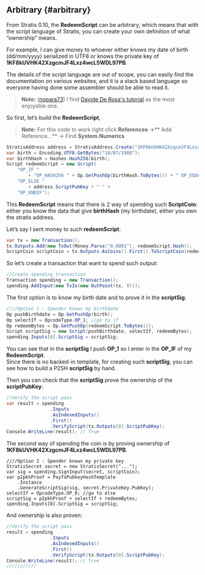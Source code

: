 ## Arbitrary {#arbitrary}

From Stratis 0.10, the **RedeemScript** can be arbitrary, which means that with the script language of Stratis, you can create your own definition of what “ownership” means.

For example, I can give money to whoever either knows my date of birth (dd/mm/yyyy) serialized in UTF8 or knows the private key of **1KF8kUVHK42XzgcmJF4Lxz4wcL5WDL97PB**.

The details of the script language are out of scope, you can easily find the documentation on various websites, and it is a stack based language so everyone having done some assembler should be able to read it.  

> **Note:** ([nopara73](https://github.com/nopara73)) I find [Davide De Rosa's tutorial](http://davidederosa.com/basic-blockchain-programming/bitcoin-script-language-part-one/) as the most enjoyable one.

So first, let’s build the **RedeemScript**,  

> **Note:** For this code to work right click **References** ->** Add Reference...** -> Find **System.Numerics**

```cs
StratisAddress address = StratisAddress.Create("1KF8kUVHK42XzgcmJF4Lxz4wcL5WDL97PB");
var birth = Encoding.UTF8.GetBytes("18/07/1988");
var birthHash = Hashes.Hash256(birth);
Script redeemScript = new Script(
    "OP_IF "
        + "OP_HASH256 " + Op.GetPushOp(birthHash.ToBytes()) + " OP_EQUAL " +
    "OP_ELSE "
        + address.ScriptPubKey + " " +
    "OP_ENDIF");
```

This **RedeemScript** means that there is 2 way of spending such **ScriptCoin**: either you know the data that give **birthHash** (my birthdate), either you own the stratis address.

Let’s say I sent money to such **redeemScript**:  

```cs
var tx = new Transaction();
tx.Outputs.Add(new TxOut(Money.Parse("0.0001"), redeemScript.Hash));
ScriptCoin scriptCoin = tx.Outputs.AsCoins().First().ToScriptCoin(redeemScript);
```  

So let’s create a transaction that want to spend such output:  

```cs
//Create spending transaction
Transaction spending = new Transaction();
spending.AddInput(new TxIn(new OutPoint(tx, 0)));
```  

The first option is to know my birth date and to prove it in the **scriptSig**:  

```cs
////Option 1 : Spender knows my birthdate
Op pushBirthdate = Op.GetPushOp(birth);
Op selectIf = OpcodeType.OP_1; //go to if
Op redeemBytes = Op.GetPushOp(redeemScript.ToBytes());
Script scriptSig = new Script(pushBirthdate, selectIf, redeemBytes);
spending.Inputs[0].ScriptSig = scriptSig;
```  

You can see that in the **scriptSig** I push **OP_1** so I enter in the **OP_IF** of my **RedeemScript**.  
Since there is no backed-in template, for creating such **scriptSig**, you can see how to build a P2SH **scriptSig** by hand.

Then you can check that the **scriptSig** prove the ownership of the **scriptPubKey**:  

```cs
//Verify the script pass
var result = spending
                .Inputs
                .AsIndexedInputs()
                .First()
                .VerifyScript(tx.Outputs[0].ScriptPubKey);
Console.WriteLine(result); // True
```  

The second way of spending the coin is by proving ownership of **1KF8kUVHK42XzgcmJF4Lxz4wcL5WDL97PB**.  
```
////Option 2 : Spender knows my private key
StratisSecret secret = new StratisSecret("...");
var sig = spending.SignInput(secret, scriptCoin);
var p2pkhProof = PayToPubkeyHashTemplate
    .Instance
    .GenerateScriptSig(sig, secret.PrivateKey.PubKey);
selectIf = OpcodeType.OP_0; //go to else
scriptSig = p2pkhProof + selectIf + redeemBytes;
spending.Inputs[0].ScriptSig = scriptSig;
```  

And ownership is also proven:  

```cs
//Verify the script pass
result = spending
                .Inputs
                .AsIndexedInputs()
                .First()
                .VerifyScript(tx.Outputs[0].ScriptPubKey);
Console.WriteLine(result); // True
///////////
```  
